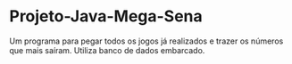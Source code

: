 # Projeto-Java-Mega-Sena
Um programa para pegar todos os jogos já realizados e trazer os números que mais saíram. Utiliza banco de dados embarcado.
